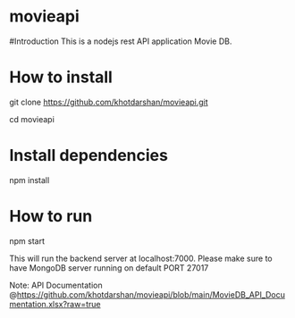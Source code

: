 # movieapi

#Introduction
This is a nodejs rest API application Movie DB.

# How to install
git clone https://github.com/khotdarshan/movieapi.git

cd movieapi

# Install  dependencies
npm install

# How to run

npm start

This will run the backend server at localhost:7000. Please make sure to have MongoDB server running on default PORT 27017

Note: API Documentation @https://github.com/khotdarshan/movieapi/blob/main/MovieDB_API_Documentation.xlsx?raw=true

